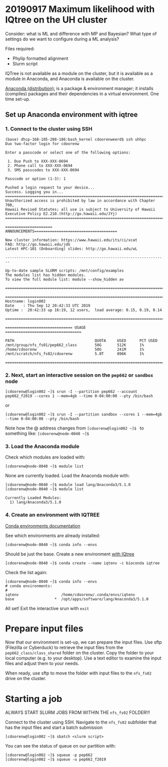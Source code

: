 # 20190917 Maximum likelihood with IQtree on the UH cluster

Consider: what is ML and difference with MP and Bayesian?
What type of settings do we want to configure during a ML analysis?

Files required:
- Phylip formatted alignment
- Slurm script

IQTree is not available as a module on the cluster, but it is available as a module in Anaconda, and Anaconda is available on the cluster.

[Anaconda (distribution):](https://www.anaconda.com/distribution/) is a package & environment manager; it installs (compiles) packages and their dependencies in a virtual environment. One time set-up.

## Set up Anaconda environment with iqtree

### 1. Connect to the cluster using SSH

```console
(base) dhcp-168-105-208-186:bash_kernel cdoorenweerd$ ssh uhhpc
Duo two-factor login for cdoorenw

Enter a passcode or select one of the following options:

 1. Duo Push to XXX-XXX-0694
 2. Phone call to XXX-XXX-0694
 3. SMS passcodes to XXX-XXX-0694

Passcode or option (1-3): 1

Pushed a login request to your device...
Success. Logging you in...
========================================================================
Unauthorized access is prohibited by law in accordance with Chapter 708,
Hawaii Revised Statutes; all use is subject to University of Hawaii
Executive Policy E2.210.(http://go.hawaii.edu/JYj)
========================================================================

===================== ANNOUNCEMENTS=====================================

New cluster information: https://www.hawaii.edu/its/ci/xcat
FAQ: http://go.hawaii.edu/jdG
Latest HPC-101 (Onboarding) slides: http://go.hawaii.edu/wL

------------------------------------------------------------------------

Up-to-date sample SLURM scripts: /mnt/config/examples
The modules list has hidden modules.
To view the full module list: module --show_hidden av

========================================================================

========================================================================
Hostname: login002 
Date    : Thu Sep 12 20:42:33 UTC 2019
Uptime :  20:42:33 up 16:19, 12 users,  load average: 0.15, 0.19, 0.14

========================================================================

============================== USAGE ==================================

PATH                                    QUOTA     USED      PCT USED
/mnt/group/nfs_fs01/pep662_class        50G       512K      1%
/home/cdoorenw                          50G       241M      1%
/mnt/scratch/nfs_fs02/cdoorenw          5.0T      896K      1%

========================================================================
```

### 2. Next, start an interactive session on the ```pep662``` or ```sandbox``` node

```console
[cdoorenw@login002 ~]$ srun -I --partition pep662 --account pep662_f2019 --cores 1 --mem=4gb --time 0-04:00:00 --pty /bin/bash
```

or

```console
[cdoorenw@login002 ~]$ srun -I --partition sandbox --cores 1 --mem=4gb --time 0-04:00:00 --pty /bin/bash
```

Note how the @ address changes from ```[cdoorenw@login002 ~]$ ``` to something like: ```[cdoorenw@node-0040 ~]$ ```

### 3. Load the Anaconda module

Check which modules are loaded with:

```console
[cdoorenw@node-0040 ~]$ module list
```
None are currently loaded. Load the Anaconda module with:

```console
[cdoorenw@node-0040 ~]$ module load lang/Anaconda3/5.1.0
[cdoorenw@node-0040 ~]$ module list

Currently Loaded Modules:
  1) lang/Anaconda3/5.1.0
```

### 4. Create an environment with IQTREE

[Conda environments documentation](https://docs.conda.io/projects/conda/en/latest/user-guide/tasks/manage-environments.html)

See which environments are already installed:
```console
[cdoorenw@node-0040 ~]$ conda info --envs
```

Should be just the base. Create a new environment [with IQtree](https://anaconda.org/bioconda/iqtree)

```console
[cdoorenw@node-0040 ~]$ conda create --name iqtenv -c bioconda iqtree
```

Check the list again:

```console
[cdoorenw@node-0040 ~]$ conda info --envs
# conda environments:
#
iqtenv                   /home/cdoorenw/.conda/envs/iqtenv
base                  *  /opt/apps/software/lang/Anaconda3/5.1.0
```

All set! Exit the interactive srun with ```exit```

# Prepare input files

Now that our environment is set-up, we can prepare the input files. Use sftp (Filezilla or Cyberduck) to retrieve the input files from the ```pep662_class/class_shared``` folder on the cluster. Copy the folder to your local computer (e.g. to your desktop). Use a text editor to examine the input files and adjust them to your needs.

When ready, use sftp to move the folder with input files to the ```nfs_fs02``` drive on the cluster.

# Starting a job

ALWAYS START SLURM JOBS FROM WITHIN THE ```nfs_fs02``` FOLDER!!!

Connect to the cluster using SSH. Navigate to the ```nfs_fs02``` subfolder that has the input files and start a batch submission

```console
[cdoorenw@login002 ~]$ sbatch <slurm script>
```

You can see the status of queue on our partition with:

```console
[cdoorenw@login002 ~]$ squeue -p pep662
[cdoorenw@login002 ~]$ squeue -u pep662_f2019
```